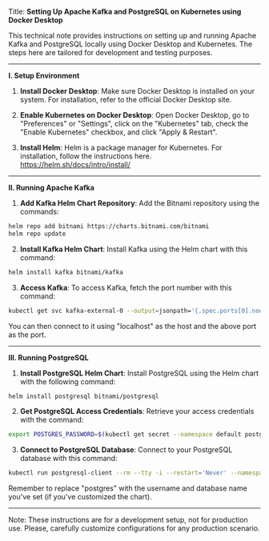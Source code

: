 Title: **Setting Up Apache Kafka and PostgreSQL on Kubernetes using Docker Desktop**

This technical note provides instructions on setting up and running Apache Kafka and PostgreSQL locally using Docker Desktop and Kubernetes. The steps here are tailored for development and testing purposes.

---

**I. Setup Environment**

1. **Install Docker Desktop**: Make sure Docker Desktop is installed on your system. For installation, refer to the official Docker Desktop site.

2. **Enable Kubernetes on Docker Desktop**: Open Docker Desktop, go to "Preferences" or "Settings", click on the "Kubernetes" tab, check the "Enable Kubernetes" checkbox, and click "Apply & Restart".

3. **Install Helm**: Helm is a package manager for Kubernetes. For installation, follow the instructions here. https://helm.sh/docs/intro/install/

---

**II. Running Apache Kafka**

1. **Add Kafka Helm Chart Repository**: Add the Bitnami repository using the commands:

```bash
helm repo add bitnami https://charts.bitnami.com/bitnami
helm repo update
```

2. **Install Kafka Helm Chart**: Install Kafka using the Helm chart with this command:

```bash
helm install kafka bitnami/kafka
```

3. **Access Kafka**: To access Kafka, fetch the port number with this command:

```bash
kubectl get svc kafka-external-0 --output=jsonpath='{.spec.ports[0].nodePort}'
```

You can then connect to it using "localhost" as the host and the above port as the port.

---

**III. Running PostgreSQL**

1. **Install PostgreSQL Helm Chart**: Install PostgreSQL using the Helm chart with the following command:

```bash
helm install postgresql bitnami/postgresql
```

2. **Get PostgreSQL Access Credentials**: Retrieve your access credentials with the command:

```bash
export POSTGRES_PASSWORD=$(kubectl get secret --namespace default postgresql -o jsonpath="{.data.postgresql-password}" | base64 --decode)
```

3. **Connect to PostgreSQL Database**: Connect to your PostgreSQL database with this command:

```bash
kubectl run postgresql-client --rm --tty -i --restart='Never' --namespace default --image docker.io/bitnami/postgresql:latest --env="PGPASSWORD=$POSTGRES_PASSWORD" --command -- psql --host postgresql -U postgres -d postgres -p 5432
```

Remember to replace "postgres" with the username and database name you've set (if you've customized the chart).

---

Note: These instructions are for a development setup, not for production use. Please, carefully customize configurations for any production scenario.